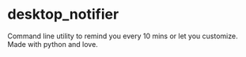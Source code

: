 # desktop_notifier
Command line utility to remind you every 10 mins or let you customize. Made with python and love.
